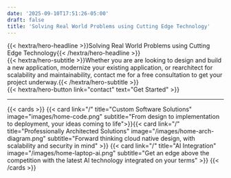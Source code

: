 ```yaml
---
date: '2025-09-10T17:51:26-05:00'
draft: false
title: 'Solving Real World Problems using Cutting Edge Technology'
---
```

<div class="hx:mt-6 hx:mb-6">
{{< hextra/hero-headline >}}Solving Real World Problems using Cutting Edge Technology{{< /hextra/hero-headline >}}
</div>
<div class="hx:mb-12">
{{< hextra/hero-subtitle >}}Whether you are are looking to design and build a new application, modernize your existing application, or rearchitect for scalability and maintainability, contact me for a free consultation to get your project underway.{{< /hextra/hero-subtitle >}}
</div>

<div class="hx:mb-6">
{{< hextra/hero-button link="contact" text="Get Started" >}}
</div>

<div class="hx:mb-10"></div>
<hr/>

{{< cards >}}
  {{< card link="/" title="Custom Software Solutions" image="images/home-code.png" subtitle="From design to implementation to deployment, your ideas coming to life">}}{{< card link="/" title="Professionally Architected Solutions" image="/images/home-arch-diagram.png" subtitle="Forward thinking cloud native design, with scalability and security in mind" >}}
  {{< card link="/" title="AI Integration" image="/images/home-laptop-ai.png" subtitle="Get an edge above the competition with the latest AI technology integrated on your terms" >}}
{{< /cards >}}
